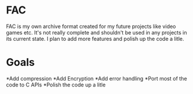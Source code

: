 # FAC 
FAC is my own archive format created for my future projects like video games etc. It's not really complete and shouldn't be used in any projects in its current state. I plan to add more features and polish up the code a litle.
# Goals
*Add compression
*Add Encryption
*Add error handling
*Port most of the code to C APIs
*Polish the code up a litle